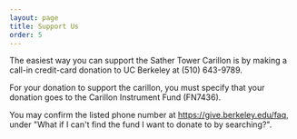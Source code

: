 ```yaml
---
layout: page
title: Support Us
order: 5
---
```


The easiest way you can support the Sather Tower Carillon is by making a call-in credit-card donation to UC Berkeley at (510) 643-9789.

For your donation to support the carillon, you must specify that your donation goes to the Carillon Instrument Fund (FN7436). 

You may confirm the listed phone number at https://give.berkeley.edu/faq, under "What if I can't find the fund I want to donate to by searching?".